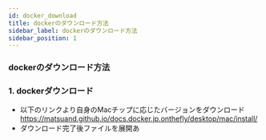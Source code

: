 ```yaml
---
id: docker_download
title: dockerのダウンロード方法
sidebar_label: dockerのダウンロード方法
sidebar_position: 1
---
```


### dockerのダウンロード方法

### 1. dockerダウンロード

  - 以下のリンクより自身のMacチップに応じたバージョンをダウンロード
    https://matsuand.github.io/docs.docker.jp.onthefly/desktop/mac/install/
  - ダウンロード完了後ファイルを展開あ